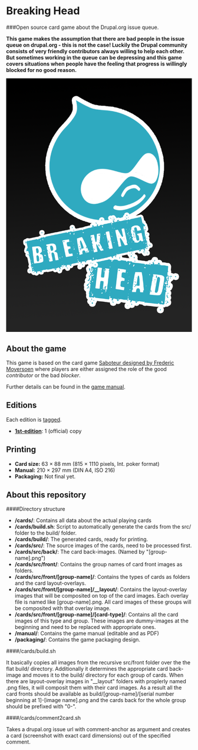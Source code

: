 Breaking Head
=============

###Open source card game about the Drupal.org issue queue.

**This game makes the assumption that there are bad people in the issue queue on drupal.org - this is not the case! Luckily the Drupal community consists of very friendly contributors always willing to help each other. But sometimes working in the queue can be depressing and this game covers situations when people have the feeling that progress is willingly blocked for no good reason.**

!["Image of an example breaking head playing card"](https://github.com/patrickd-/BreakingHead/blob/master/cards/src/back/playable.png?raw=true "Breaking Head playing card game")


About the game
--------------

This game is based on the card game [Saboteur designed by Frederic Moyersoen](http://en.wikipedia.org/wiki/Saboteur_\(card_game\)) where players are either assigned the role of the good *contributor* or the bad *blocker*.

Further details can be found in the [game manual](https://github.com/patrickd-/BreakingHead/blob/master/manual/manual.pdf?raw=true).

Editions
--------
Each edition is [tagged](https://github.com/patrickd-/BreakingHead/releases).

- [**1st-edition**](https://github.com/patrickd-/BreakingHead/releases/tag/1st-edition): 1 (official) copy


Printing
--------

- **Card size:** 63 × 88 mm (815 × 1110 pixels, Int. poker format)
- **Manual:** 210 × 297 mm (DIN A4, ISO 216)
- **Packaging:** Not final yet.


About this repository
---------------------


####Directory structure

- **/cards/**: Contains all data about the actual playing cards
- **/cards/build.sh**: Script to automatically generate the cards from the src/ folder to the build/ folder.
- **/cards/build/**: The generated cards, ready for printing.
- **/cards/src/**: The source images of the cards, need to be processed first.
- **/cards/src/back/**: The card back-images. (Named by "[group-name].png")
- **/cards/src/front/**: Contains the group names of card front images as folders.
- **/cards/src/front/[group-name]/**: Contains the types of cards as folders and the card layout-overlays.
- **/cards/src/front/[group-name]/__layout/**: Contains the layout-overlay images that will be composited on top of the card images. Each overlay file is named like [group-name].png. All card images of these groups will be composited with that overlay image.
- **/cards/src/front/[group-name]/[card-type]/**: Contains all the card images of this type and group. These images are dummy-images at the beginning and need to be replaced with appropriate ones.
- **/manual/**: Contains the game manual (editable and as PDF)
- **/packaging/**: Contains the game packaging design.

####/cards/build.sh

It basically copies all images from the recursive src/front folder over the the flat build/ directory.
Additionally it determines the appropriate card back-image and moves it to the build/ directory for each group of cards.
When there are layout-overlay images in "__layout" folders with proplerly named .png files, it will composit them with their card images.
As a result all the card fronts should be available as build/[group-name]/[serial number beginning at 1]-[image name].png and the cards back for the whole group should be prefixed with "0-". 


####/cards/comment2card.sh

Takes a drupal.org issue url with comment-anchor as argument and creates a card (screenshot with exact card dimensions) out of the specified comment.
